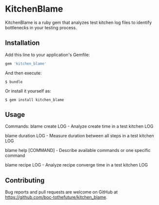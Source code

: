 # KitchenBlame

KitchenBlame is a ruby gem that analyzes test kitchen log files to identify bottlenecks in your testing process.

## Installation

Add this line to your application's Gemfile:

```ruby
gem 'kitchen_blame'
```

And then execute:

    $ bundle

Or install it yourself as:

    $ gem install kitchen_blame

## Usage


Commands:
  blame create LOG      - Analyze create time in a test kitchen LOG
  
  blame duration LOG    - Measure duration between all steps in a test kitchen LOG
  
  blame help [COMMAND]  - Describe available commands or one specific command
  
  blame recipe LOG      - Analyze recipe converge time in a test kitchen LOG


## Contributing

Bug reports and pull requests are welcome on GitHub at https://github.com/boc-tothefuture/kitchen_blame.

